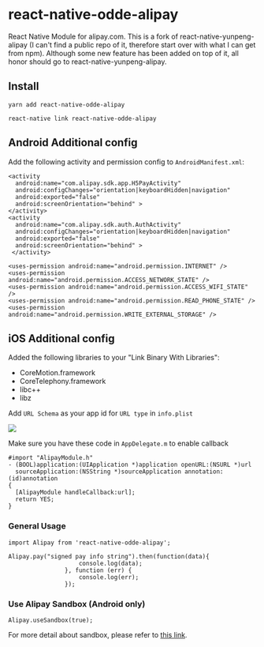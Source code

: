 # react-native-odde-alipay

React Native Module for alipay.com. This is a fork of react-native-yunpeng-alipay (I can't find a public repo of it, therefore start over with what I can get from npm). Although some new feature has been added on top of it, all honor should go to react-native-yunpeng-alipay.

## Install

```
yarn add react-native-odde-alipay

react-native link react-native-odde-alipay
```

## Android Additional config

Add the following activity and permission config to `AndroidManifest.xml`:

```
<activity
  android:name="com.alipay.sdk.app.H5PayActivity"
  android:configChanges="orientation|keyboardHidden|navigation"
  android:exported="false"
  android:screenOrientation="behind" >
</activity>
<activity
  android:name="com.alipay.sdk.auth.AuthActivity"
  android:configChanges="orientation|keyboardHidden|navigation"
  android:exported="false"
  android:screenOrientation="behind" >
 </activity>
```

```
<uses-permission android:name="android.permission.INTERNET" />
<uses-permission android:name="android.permission.ACCESS_NETWORK_STATE" />
<uses-permission android:name="android.permission.ACCESS_WIFI_STATE" />
<uses-permission android:name="android.permission.READ_PHONE_STATE" />
<uses-permission android:name="android.permission.WRITE_EXTERNAL_STORAGE" />
```

## iOS Additional config

Added the following libraries to your "Link Binary With Libraries":
* CoreMotion.framework
* CoreTelephony.framework
* libc++
* libz

Add `URL Schema` as your app id for `URL type` in `info.plist`

![](http://img.blog.csdn.net/20161116154414431)

Make sure you have these code in `AppDelegate.m` to enable callback

```objective_c
#import "AlipayModule.h"
- (BOOL)application:(UIApplication *)application openURL:(NSURL *)url
  sourceApplication:(NSString *)sourceApplication annotation:(id)annotation
{
  [AlipayModule handleCallback:url];
  return YES;
}
```

### General Usage

```
import Alipay from 'react-native-odde-alipay';
```

```
Alipay.pay("signed pay info string").then(function(data){
                    console.log(data);
                }, function (err) {
                    console.log(err);
                });
```

### Use Alipay Sandbox (Android only)

```
Alipay.useSandbox(true);
```

For more detail about sandbox, please refer to [this link](https://docs.open.alipay.com/200/105311).

